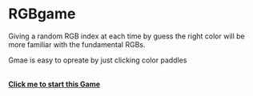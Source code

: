 # RGBgame

Giving a random RGB index at each time by guess the right color will  be more familiar with the fundamental RGBs.

Gmae is easy to opreate by just clicking color paddles

<br><b><a href="https://i-le.github.io/RBGgame/" target="_blank">Click me to start this Game</a></br></b> 
